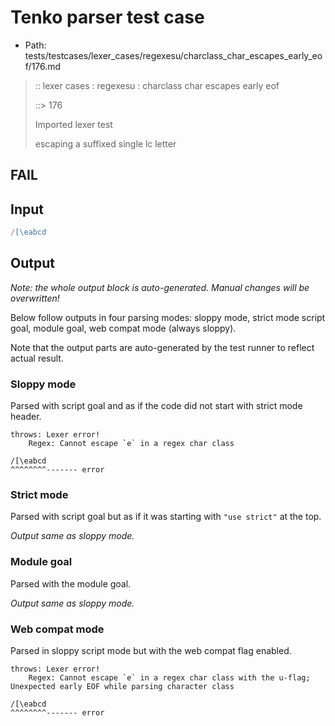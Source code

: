 # Tenko parser test case

- Path: tests/testcases/lexer_cases/regexesu/charclass_char_escapes_early_eof/176.md

> :: lexer cases : regexesu : charclass char escapes early eof
>
> ::> 176
>
> Imported lexer test
>
> escaping a suffixed single lc letter

## FAIL

## Input

`````js
/[\eabcd
`````

## Output

_Note: the whole output block is auto-generated. Manual changes will be overwritten!_

Below follow outputs in four parsing modes: sloppy mode, strict mode script goal, module goal, web compat mode (always sloppy).

Note that the output parts are auto-generated by the test runner to reflect actual result.

### Sloppy mode

Parsed with script goal and as if the code did not start with strict mode header.

`````
throws: Lexer error!
    Regex: Cannot escape `e` in a regex char class

/[\eabcd
^^^^^^^^------- error
`````

### Strict mode

Parsed with script goal but as if it was starting with `"use strict"` at the top.

_Output same as sloppy mode._

### Module goal

Parsed with the module goal.

_Output same as sloppy mode._

### Web compat mode

Parsed in sloppy script mode but with the web compat flag enabled.

`````
throws: Lexer error!
    Regex: Cannot escape `e` in a regex char class with the u-flag; Unexpected early EOF while parsing character class

/[\eabcd
^^^^^^^^------- error
`````

